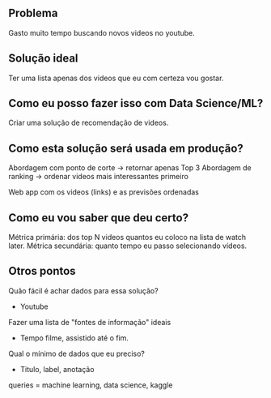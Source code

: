 ## Problema
Gasto muito tempo buscando novos videos no youtube.

## Solução ideal
Ter uma lista apenas dos videos que eu com certeza vou gostar.

## Como eu posso fazer isso com Data Science/ML?
Criar uma solução de recomendação de videos. 

## Como esta solução será usada em produção?

Abordagem com ponto de corte -> retornar apenas Top 3
Abordagem de ranking -> ordenar videos mais interessantes primeiro

Web app com os videos (links) e as previsões ordenadas

## Como eu vou saber que deu certo?

Métrica primária: dos top N videos quantos eu coloco na lista de watch later.
Métrica secundária: quanto tempo eu passo selecionando vídeos. 

## Otros pontos
Quão fácil é achar dados para essa solução? 
- Youtube

Fazer uma lista de "fontes de informação" ideais
- Tempo filme, assistido até o fim. 

Qual o mínimo de dados que eu preciso?
- Titulo, label, anotação

queries = machine learning, data science, kaggle
